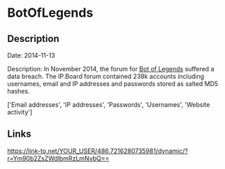 # BotOfLegends

## Description

Date: 2014-11-13

Description:
In November 2014, the forum for <a href="http://botoflegends.com" target="_blank" rel="noopener">Bot of Legends</a> suffered a data breach. The IP.Board forum contained 238k accounts including usernames, email and IP addresses and passwords stored as salted MD5 hashes.


['Email addresses', 'IP addresses', 'Passwords', 'Usernames', 'Website activity']

## Links

https://link-to.net/YOUR_USER/486.7216280735981/dynamic/?r=Ym90b2ZsZWdlbmRzLmNvbQ==